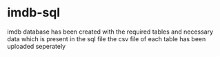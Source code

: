 # imdb-sql

imdb database has been created with the required tables and necessary data which is present in the sql file 
the csv file of each table has been uploaded seperately
